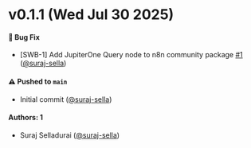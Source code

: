 # v0.1.1 (Wed Jul 30 2025)

#### 🐛 Bug Fix

- [SWB-1] Add JupiterOne Query node to n8n community package [#1](https://github.com/JupiterOne/n8n-nodes-jupiterone/pull/1) ([@suraj-sella](https://github.com/suraj-sella))

#### ⚠️ Pushed to `main`

- Initial commit ([@suraj-sella](https://github.com/suraj-sella))

#### Authors: 1

- Suraj Selladurai ([@suraj-sella](https://github.com/suraj-sella))
